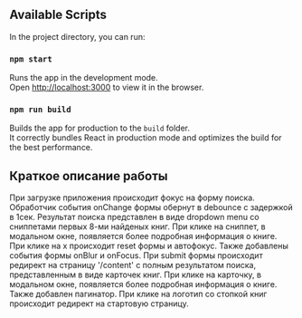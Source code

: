 ## Available Scripts

In the project directory, you can run:

### `npm start`

Runs the app in the development mode.\
Open [http://localhost:3000](http://localhost:3000) to view it in the browser.

### `npm run build`

Builds the app for production to the `build` folder.\
It correctly bundles React in production mode and optimizes the build for the best performance.


## Краткое описание работы

При загрузке приложения происходит фокус на форму поиска.
Обработчик события onChange формы обернут в debounce с задержкой в 1сек.
Результат поиска представлен в виде dropdown menu со сниппетами первых 8-ми найденых книг.
При клике на сниппет, в модальном окне, появляется более подробная информация о книге.
При клике на x происходит reset формы и автофокус. Также добавлены события формы onBlur и onFocus.
При submit формы происходит редирект на страницу '/content' с полным результатом поиска,
представленным в виде карточек книг. При клике на карточку, в модальном окне, появляется более подробная информация о книге.
Также добавлен пагинатор.
При клике на логотип со стопкой книг происходит редирект на стартовую страницу.